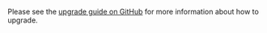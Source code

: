 Please see the [upgrade guide on GitHub](https://github.com/VanOns/filament-media-library/blob/master/UPGRADING.md) for more
information about how to upgrade.